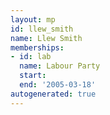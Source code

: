 ```yaml
---
layout: mp
id: llew_smith
name: Llew Smith
memberships:
- id: lab
  name: Labour Party
  start: 
  end: '2005-03-18'
autogenerated: true
---
```

